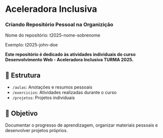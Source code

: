 # Aceleradora Inclusiva

### Criando Repositório Pessoal na Organizição

Nome do repositório: t2025-nome-sobrenome

Exemplo: t2025-john-doe

**Este repositório é dedicado às atividades individuais do curso Desenvolvimento Web - Aceleradora Inclusiva TURMA 2025.**

## 📁 Estrutura

- `/aulas`: Anotações e resumos pessoais
- `/exercicios`: Atividades realizadas durante o curso
- `/projetos`: Projetos individuais

## 📌 Objetivo
Documentar o progresso de aprendizagem, organizar materiais pessoais e desenvolver projetos próprios.
